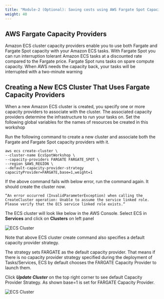 ```yaml
---
title: "Module-2 (Optional): Saving costs using AWS Fargate Spot Capacity Providers"
weight: 40
---
```


AWS Fargate Capacity Providers
---

Amazon ECS cluster capacity providers enable you to use both Fargate and Fargate Spot capacity with your Amazon ECS tasks. With Fargate Spot you can run interruption tolerant Amazon ECS tasks at a discounted rate compared to the Fargate price. Fargate Spot runs tasks on spare compute capacity. When AWS needs the capacity back, your tasks will be interrupted with a two-minute warning

Creating a New ECS Cluster That Uses Fargate Capacity Providers
---

When a new Amazon ECS cluster is created, you specify one or more capacity providers to associate with the cluster. The associated capacity providers determine the infrastructure to run your tasks on. Set the following global variables for the names of resources be created in this workshop

Run the following command to create a new cluster and associate both the Fargate and Fargate Spot capacity providers with it.

```
aws ecs create-cluster \
--cluster-name EcsSpotWorkshop \
--capacity-providers FARGATE FARGATE_SPOT \
--region $AWS_REGION \
--default-capacity-provider-strategy capacityProvider=FARGATE,base=1,weight=1
```
If the above command fails with below error, run the command again. It should create the cluster now.

```
“An error occurred (InvalidParameterException) when calling the CreateCluster operation: Unable to assume the service linked role. Please verify that the ECS service linked role exists.“
```

The ECS cluster will look like below in the AWS Console. Select ECS in **Services** and click on **Clusters** on left panel

![ECS Cluster](/images/ecs-spot-capacity-providers/c1.png)

Note that above ECS cluster create command also specifies a default capacity provider strategy.

The strategy sets FARGATE as the default capacity provider. That means if there is no capacity provider strategy specified during the deployment of Tasks/Services, ECS by default chooses the FARGATE Capacity Provider to launch them.

Click  _***Update Cluster***_ on the top right corner to see default Capacity Provider Strategy. As shown base=1 is set for FARGATE Capacity Provider.

![ECS Cluster](/images/ecs-spot-capacity-providers/c2.png)

